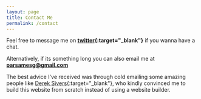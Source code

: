 ```yaml
---
layout: page
title: Contact Me
permalink: /contact
---
```


Feel free to message me on **[twitter](https://twitter.com/parsamesgarha){:target="\_blank"}** if you wanna have a chat.

Alternatively, if its something long you can also email me at **parsamesg@gmail.com**

The best advice I've received was through cold emailing some amazing people like [Derek Sivers](https://twitter.com/sivers){:target="\_blank"}, who kindly convinced me to build this website from scratch instead of using a website builder.
